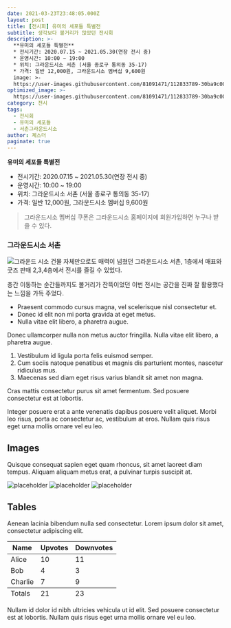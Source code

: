 ```yaml
---
date: 2021-03-23T23:48:05.000Z
layout: post
title: [전시회] 유미의 세포들 특별전
subtitle: 생각보다 볼거리가 많았던 전시회
description: >-
  **유미의 세포들 특별전**
  * 전시기간: 2020.07.15 ~ 2021.05.30(연장 전시 중)
  * 운영시간: 10:00 ~ 19:00
  * 위치: 그라운드시소 서촌 (서울 종로구 통의동 35-17)
  * 가격: 일반 12,000원, 그라운드시소 멤버십 9,600원
  image: >-
  https://user-images.githubusercontent.com/81091471/112833789-30ba9c00-90d2-11eb-87ce-6186020edc9d.jpg
optimized_image: >-
  https://user-images.githubusercontent.com/81091471/112833789-30ba9c00-90d2-11eb-87ce-6186020edc9d.jpg
category: 전시
tags:
  - 전시회
  - 유미의 세포들
  - 서촌그라운드시소
author: 졔스더
paginate: true
---
```

**유미의 세포들 특별전**
  * 전시기간: 2020.07.15 ~ 2021.05.30(연장 전시 중)
  * 운영시간: 10:00 ~ 19:00
  * 위치: 그라운드시소 서촌 (서울 종로구 통의동 35-17)
  * 가격: 일반 12,000원, 그라운드시소 멤버십 9,600원

> 그라운드시소 멤버십 쿠폰은 그라운드시소 홈페이지에 회원가입하면 누구나 받을 수 있다.


### 그라운드시소 서촌
![그라운드 시소](https://user-images.githubusercontent.com/81091471/112994798-94fa6000-91a5-11eb-8a67-62c7ce19625f.jpg)
건물 자체만으로도 매력이 넘쳤던 그라운드시소 서촌,
1층에서 매표와 굿즈 판매
2,3,4층에서 전시를 즐길 수 있었다.

층간 이동하는 순간들까지도 볼거리가 잔뜩이었던 이번 전시는
공간을 진짜 잘 활용했다는 느낌을 가득 주었다.


* Praesent commodo cursus magna, vel scelerisque nisl consectetur et.
* Donec id elit non mi porta gravida at eget metus.
* Nulla vitae elit libero, a pharetra augue.

Donec ullamcorper nulla non metus auctor fringilla. Nulla vitae elit libero, a pharetra augue.

1. Vestibulum id ligula porta felis euismod semper.
2. Cum sociis natoque penatibus et magnis dis parturient montes, nascetur ridiculus mus.
3. Maecenas sed diam eget risus varius blandit sit amet non magna.

Cras mattis consectetur purus sit amet fermentum. Sed posuere consectetur est at lobortis.

Integer posuere erat a ante venenatis dapibus posuere velit aliquet. Morbi leo risus, porta ac consectetur ac, vestibulum at eros. Nullam quis risus eget urna mollis ornare vel eu leo.

## Images

Quisque consequat sapien eget quam rhoncus, sit amet laoreet diam tempus. Aliquam aliquam metus erat, a pulvinar turpis suscipit at.

![placeholder](https://placehold.it/800x400 "Large example image") ![placeholder](https://placehold.it/400x200 "Medium example image") ![placeholder](https://placehold.it/200x200 "Small example image")

## Tables

Aenean lacinia bibendum nulla sed consectetur. Lorem ipsum dolor sit amet, consectetur adipiscing elit.

<table>
  <thead>
    <tr>
      <th>Name</th>
      <th>Upvotes</th>
      <th>Downvotes</th>
    </tr>
  </thead>
  <tfoot>
    <tr>
      <td>Totals</td>
      <td>21</td>
      <td>23</td>
    </tr>
  </tfoot>
  <tbody>
    <tr>
      <td>Alice</td>
      <td>10</td>
      <td>11</td>
    </tr>
    <tr>
      <td>Bob</td>
      <td>4</td>
      <td>3</td>
    </tr>
    <tr>
      <td>Charlie</td>
      <td>7</td>
      <td>9</td>
    </tr>
  </tbody>
</table>

Nullam id dolor id nibh ultricies vehicula ut id elit. Sed posuere consectetur est at lobortis. Nullam quis risus eget urna mollis ornare vel eu leo.
